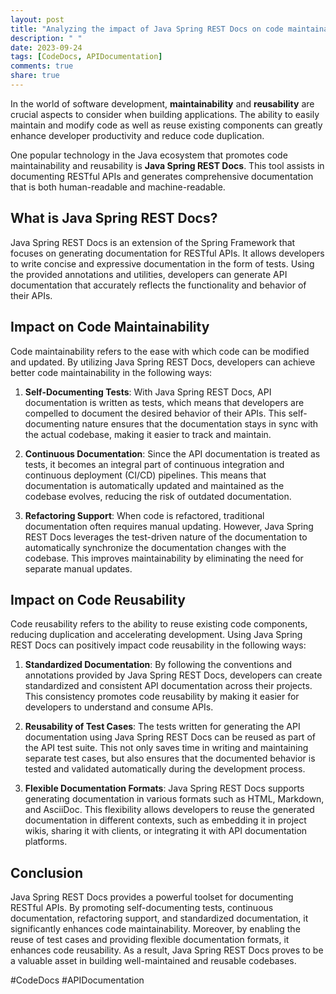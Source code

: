 ```yaml
---
layout: post
title: "Analyzing the impact of Java Spring REST Docs on code maintainability and reusability"
description: " "
date: 2023-09-24
tags: [CodeDocs, APIDocumentation]
comments: true
share: true
---
```


In the world of software development, **maintainability** and **reusability** are crucial aspects to consider when building applications. The ability to easily maintain and modify code as well as reuse existing components can greatly enhance developer productivity and reduce code duplication.

One popular technology in the Java ecosystem that promotes code maintainability and reusability is **Java Spring REST Docs**. This tool assists in documenting RESTful APIs and generates comprehensive documentation that is both human-readable and machine-readable.

## What is Java Spring REST Docs?
Java Spring REST Docs is an extension of the Spring Framework that focuses on generating documentation for RESTful APIs. It allows developers to write concise and expressive documentation in the form of tests. Using the provided annotations and utilities, developers can generate API documentation that accurately reflects the functionality and behavior of their APIs.

## Impact on Code Maintainability
Code maintainability refers to the ease with which code can be modified and updated. By utilizing Java Spring REST Docs, developers can achieve better code maintainability in the following ways:

1. **Self-Documenting Tests**: With Java Spring REST Docs, API documentation is written as tests, which means that developers are compelled to document the desired behavior of their APIs. This self-documenting nature ensures that the documentation stays in sync with the actual codebase, making it easier to track and maintain.

2. **Continuous Documentation**: Since the API documentation is treated as tests, it becomes an integral part of continuous integration and continuous deployment (CI/CD) pipelines. This means that documentation is automatically updated and maintained as the codebase evolves, reducing the risk of outdated documentation.

3. **Refactoring Support**: When code is refactored, traditional documentation often requires manual updating. However, Java Spring REST Docs leverages the test-driven nature of the documentation to automatically synchronize the documentation changes with the codebase. This improves maintainability by eliminating the need for separate manual updates.

## Impact on Code Reusability
Code reusability refers to the ability to reuse existing code components, reducing duplication and accelerating development. Using Java Spring REST Docs can positively impact code reusability in the following ways:

1. **Standardized Documentation**: By following the conventions and annotations provided by Java Spring REST Docs, developers can create standardized and consistent API documentation across their projects. This consistency promotes code reusability by making it easier for developers to understand and consume APIs.

2. **Reusability of Test Cases**: The tests written for generating the API documentation using Java Spring REST Docs can be reused as part of the API test suite. This not only saves time in writing and maintaining separate test cases, but also ensures that the documented behavior is tested and validated automatically during the development process.

3. **Flexible Documentation Formats**: Java Spring REST Docs supports generating documentation in various formats such as HTML, Markdown, and AsciiDoc. This flexibility allows developers to reuse the generated documentation in different contexts, such as embedding it in project wikis, sharing it with clients, or integrating it with API documentation platforms.

## Conclusion
Java Spring REST Docs provides a powerful toolset for documenting RESTful APIs. By promoting self-documenting tests, continuous documentation, refactoring support, and standardized documentation, it significantly enhances code maintainability. Moreover, by enabling the reuse of test cases and providing flexible documentation formats, it enhances code reusability. As a result, Java Spring REST Docs proves to be a valuable asset in building well-maintained and reusable codebases.

#CodeDocs #APIDocumentation